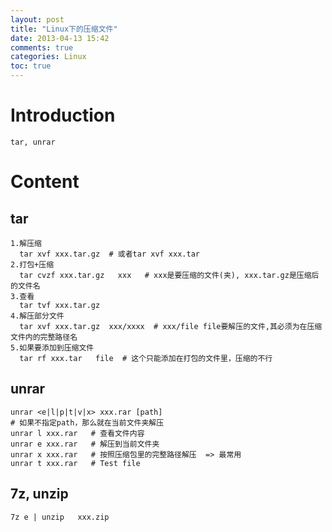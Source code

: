 ```yaml
---
layout: post
title: "Linux下的压缩文件"
date: 2013-04-13 15:42
comments: true
categories: Linux
toc: true
---
```

# Introduction
    tar, unrar
<!--more-->	
# Content
## tar
    1.解压缩
	  tar xvf xxx.tar.gz  # 或者tar xvf xxx.tar
	2.打包+压缩
	  tar cvzf xxx.tar.gz   xxx   # xxx是要压缩的文件(夹), xxx.tar.gz是压缩后的文件名
	3.查看
	  tar tvf xxx.tar.gz
	4.解压部分文件
	  tar xvf xxx.tar.gz  xxx/xxxx  # xxx/file file要解压的文件,其必须为在压缩文件内的完整路径名
	5.如果要添加到压缩文件
	  tar rf xxx.tar   file  # 这个只能添加在打包的文件里，压缩的不行
## unrar
    unrar <e|l|p|t|v|x> xxx.rar [path]
	# 如果不指定path，那么就在当前文件夹解压
	unrar l xxx.rar   # 查看文件内容
	unrar e xxx.rar   # 解压到当前文件夹
	unrar x xxx.rar   # 按照压缩包里的完整路径解压  => 最常用
	unrar t xxx.rar   # Test file
## 7z, unzip
    7z e | unzip   xxx.zip

